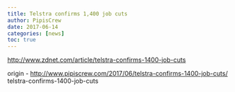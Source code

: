 ```yaml
---
title: Telstra confirms 1,400 job cuts
author: PipisCrew
date: 2017-06-14
categories: [news]
toc: true
---
```


http://www.zdnet.com/article/telstra-confirms-1400-job-cuts

origin - http://www.pipiscrew.com/2017/06/telstra-confirms-1400-job-cuts/ telstra-confirms-1400-job-cuts